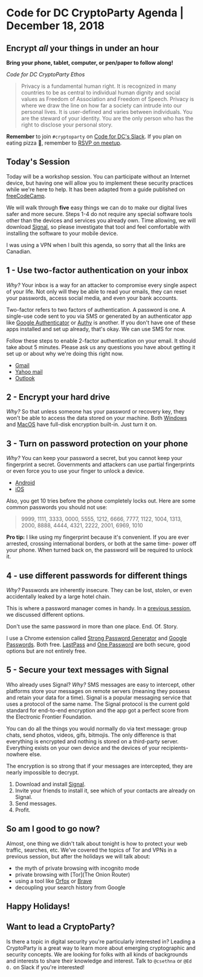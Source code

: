 # Code for DC CryptoParty Agenda | December 18, 2018
## Encrypt *all* your things in under an hour
**Bring your phone, tablet, computer, or pen/paper to follow along!**

_Code for DC CryptoParty Ethos_
> Privacy is a fundamental human right. It is recognized in many countries to be as central to individual human dignity and social values as Freedom of Association and Freedom of Speech. Privacy is where we draw the line on how far a society can intrude into our personal lives. It is user-defined and varies between individuals. You are the steward of your identity. You are the only person who has the right to disclose your personal story.

**Remember** to join `#cryptoparty` on [Code for DC's Slack](https://codefordc.org/resources/slack.html). If you plan on eating pizza 🍕, remember to [RSVP on meetup](https://www.meetup.com/Code-for-DC/events/).

## Today's Session
Today will be a workshop session. You can participate without an Internet device, but having one will allow you to implement these security practices while we're here to help. It has been adapted from a guide published on [freeCodeCamp](https://medium.freecodecamp.org/tor-signal-and-beyond-a-law-abiding-citizens-guide-to-privacy-1a593f2104c3).

We will walk through **five** easy things we can do to make our digital lives safer and more secure. Steps 1-4 do not require any special software tools other than the devices and services you already own. Time allowing, we will download [Signal](https://signal.org/), so please investigate that tool and feel comfortable with installing the software to your mobile device.

I was using a VPN when I built this agenda, so sorry that all the links are Canadian.

## 1 - Use two-factor authentication on your inbox
_Why?_ Your inbox is a way for an attacker to compromise every single aspect of your life. Not only will they be able to read your emails, they can reset your passwords, access social media, and even your bank accounts.

Two-factor refers to two factors of authentication. A password is one. A single-use code sent to you via SMS or generated by an authenticator app like [Google Authenticator](https://play.google.com/store/apps/details?id=com.google.android.apps.authenticator2&hl=en_CA) or [Authy](https://play.google.com/store/apps/details?id=com.authy.authy) is another. If you don't have one of these apps installed and set up already, that's okay. We can use SMS for now.

Follow these steps to enable 2-factor authentication on your email. It should take about 5 minutes. Please ask us any questions you have about getting it set up or about why we're doing this right now.
- [Gmail](https://myaccount.google.com/security?pli=1#signin)
- [Yahoo mail](https://help.yahoo.com/kb/SLN5013.html)
- [Outlook](https://www.eff.org/deeplinks/2016/12/how-enable-two-factor-authentication-outlookcom-and-microsoft)

## 2 - Encrypt your hard drive
_Why?_ So that unless someone has your password or recovery key, they won't be able to access the data stored on your machine. Both [Windows](https://support.microsoft.com/en-us/help/4028713/windows-10-turn-on-device-encryption) and [MacOS](https://support.apple.com/en-us/HT204837) have full-disk encryption built-in. Just turn it on.

## 3 - Turn on password protection on your phone
_Why?_ You can keep your password a secret, but you cannot keep your fingerprint a secret. Governments and attackers can use partial fingerprints or even force you to use your finger to unlock a device.

- [Android](https://support.google.com/android/answer/9079129?hl=en)
- [iOS](https://support.apple.com/en-ca/HT204060)

Also, you get 10 tries before the phone completely locks out. Here are some common passwords you should not use:
>9999,
1111,
3333,
0000,
5555,
1212,
6666,
7777,
1122,
1004,
1313,
2000,
8888,
4444,
4321,
2222,
2001,
6969,
1010

**Pro tip:** I like using my fingerprint because it's convenient. If you are ever arrested, crossing international borders, or both at the same time- power off your phone. When turned back on, the password will be required to unlock it.

## 4 - use different passwords for different things
_Why?_ Passwords are inherently insecure. They can be lost, stolen, or even accidentally leaked by a large hotel chain.

This is where a password manager comes in handy. In a [previous session](https://github.com/cryptopartydc/cryptoparty_dc/blob/master/7_31_18.md), we discussed different options.

Don't use the same password in more than one place. End. Of. Story.

I use a Chrome extension called [Strong Password Generator](https://chrome.google.com/webstore/detail/strong-password-generator/emehklffcaphknhhfhadkjhpfapcbpco?hl=en) and [Google Passwords](https://passwords.google.com). Both free. [LastPass](https://www.lastpass.com/) and [One Password](https://1password.com/) are both secure, good options but are not entirely free.

## 5 - Secure your text messages with Signal
Who already uses Signal? _Why?_ SMS messages are easy to intercept, other platforms store your messages on remote servers (meaning they possess and retain your data for a time). Signal is a popular messaging service that uses a protocol of the same name. The Signal protocol is the current gold standard for end-to-end encryption and the app got a perfect score from the Electronic Frontier Foundation.

You can do all the things you would normally do via text message: group chats, send photos, videos, gifs, bitmojis. The only difference is that everything is encrypted and nothing is stored on a third-party server. Everything exists on your own device and the devices of your recipients- nowhere else.

The encryption is so strong that if your messages are intercepted, they are nearly impossible to decrypt.

1. Download and install [Signal](https://signal.org/).
2. Invite your friends to install it, see which of your contacts are already on Signal.
3. Send messages.
4. Profit.

## So am I good to go now?
Almost, one thing we didn't talk about tonight is how to protect your web traffic, searches, etc. We've covered the topics of Tor and VPNs in a previous session, but after the holidays we will talk about:
- the myth of private browsing with incognito mode
- private browsing with [Tor](The Onion Router)
- using a tool like [Orfox](https://guardianproject.info/apps/orfox/) or [Brave](https://brave.com/)
- decoupling your search history from Google

## Happy Holidays!

## Want to lead a CryptoParty?
Is there a topic in digital security you're particularly interested in? Leading a CryptoParty is a great way to learn more about emerging cryptographic and security concepts. We are looking for folks with all kinds of backgrounds and interests to share their knowledge and interest. Talk to `@csethna` or `@Ed O.` on Slack if you're interested!
